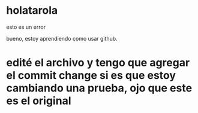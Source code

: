 # holatarola
esto es un error 

bueno, estoy aprendiendo como usar github.
# edité el archivo y tengo que agregar el commit change si es que estoy cambiando una prueba, ojo que este es el original 
